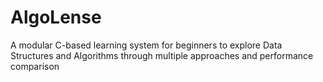# AlgoLense
A modular C-based learning system for beginners to explore Data Structures and Algorithms through multiple approaches and performance comparison
